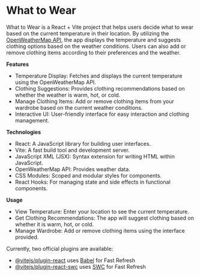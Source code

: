 # What to Wear

What to Wear is a React + Vite project that helps users decide what to wear based on the current temperature in their location. By utilizing the [OpenWeatherMap API](https://openweathermap.org/), the app displays the temperature and suggests clothing options based on the weather conditions. Users can also add or remove clothing items according to their preferences and the weather.


**Features**

- Temperature Display: Fetches and displays the current temperature using the OpenWeatherMap API.
- Clothing Suggestions: Provides clothing recommendations based on whether the weather is warm, hot, or cold.
- Manage Clothing Items: Add or remove clothing items from your wardrobe based on the current weather conditions.
- Interactive UI: User-friendly interface for easy interaction and clothing management.

**Technologies**

- React: A JavaScript library for building user interfaces.
- Vite: A fast build tool and development server.
- JavaScript XML (JSX): Syntax extension for writing HTML within JavaScript.
- OpenWeatherMap API: Provides weather data.
- CSS Modules: Scoped and modular styles for components.
- React Hooks: For managing state and side effects in functional components.


**Usage**

- View Temperature: Enter your location to see the current temperature.
- Get Clothing Recommendations: The app will suggest clothing based on whether it is warm, hot, or cold.
- Manage Wardrobe: Add or remove clothing items using the interface provided.

Currently, two official plugins are available:

- [@vitejs/plugin-react](https://github.com/vitejs/vite-plugin-react/blob/main/packages/plugin-react/README.md) uses [Babel](https://babeljs.io/) for Fast Refresh
- [@vitejs/plugin-react-swc](https://github.com/vitejs/vite-plugin-react-swc) uses [SWC](https://swc.rs/) for Fast Refresh
